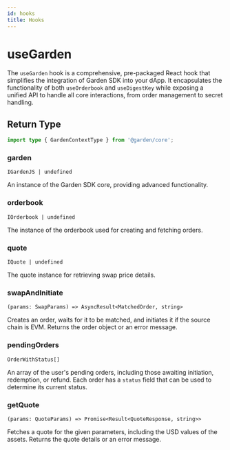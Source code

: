 ```yaml
---
id: hooks
title: Hooks
---
```


# useGarden

The `useGarden` hook is a comprehensive, pre-packaged React hook that simplifies the integration of Garden SDK into your dApp. It encapsulates the functionality of both `useOrderbook` and `useDigestKey` while exposing a unified API to handle all core interactions, from order management to secret handling.

## Return Type

```ts
import type { GardenContextType } from '@garden/core';
```

### garden

`IGardenJS | undefined`

An instance of the Garden SDK core, providing advanced functionality.

### orderbook

`IOrderbook | undefined`

The instance of the orderbook used for creating and fetching orders.

### quote

`IQuote | undefined`

The quote instance for retrieving swap price details.

### swapAndInitiate

`(params: SwapParams) => AsyncResult<MatchedOrder, string>`

Creates an order, waits for it to be matched, and initiates it if the source chain is EVM. Returns the order object or an error message.

### pendingOrders

`OrderWithStatus[]`

An array of the user's pending orders, including those awaiting initiation, redemption, or refund.
Each order has a `status` field that can be used to determine its current status.

### getQuote

`(params: QuoteParams) => Promise<Result<QuoteResponse, string>>`

Fetches a quote for the given parameters, including the USD values of the assets. Returns the quote details or an error message.

